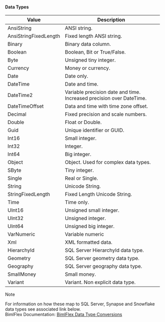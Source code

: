 #### Data Types

| Value                 | Description                                                           |
| --------------------- | --------------------------------------------------------------------- |
| AnsiString            | ANSI string.                                                          |
| AnsiStringFixedLength | Fixed length ANSI string.                                             |
| Binary                | Binary data column.                                                   |
| Boolean               | Boolean, Bit or True/False.                                           |
| Byte                  | Unsigned tiny integer.                                                |
| Currency              | Money or currency.                                                    |
| Date                  | Date only.                                                            |
| DateTime              | Date and time.                                                        |
| DateTime2             | Variable precision date and time.  Increased precision over DateTime. |
| DateTimeOffset        | Data and time with time zone offset.                                  |
| Decimal               | Fixed precision and scale numbers.                                    |
| Double                | Float or Double.                                                      |
| Guid                  | Unique identifier or GUID.                                            |
| Int16                 | Small integer.                                                        |
| Int32                 | Integer.                                                              |
| Int64                 | Big integer.                                                          |
| Object                | Object.  Used for complex data types.                                 |
| SByte                 | Tiny integer.                                                         |
| Single                | Real or Single.                                                       |
| String                | Unicode String.                                                       |
| StringFixedLength     | Fixed Length Unicode String.                                          |
| Time                  | Time only.                                                            |
| UInt16                | Unsigned small integer.                                               |
| UInt32                | Unsigned integer.                                                     |
| UInt64                | Unsigned big integer.                                                 |
| VarNumeric            | Variable numeric                                                      |
| Xml                   | XML formatted data.                                                   |
| HierarchyId           | SQL Server HierarchyId data type.                                     |
| Geometry              | SQL Server geometry data type.                                        |
| Geography             | SQL Server geography data type.                                       |
| SmallMoney            | Small money.                                                          |
| Variant               | Variant.  Non explicit data type.                                     |

> [!NOTE]
> For information on how these map to SQL Server, Synapse and Snowflake data types see associated link below.  
> BimlFlex Documentation: [BimlFlex Data Type Conversions](xref:bimlflex-data-type-conversions)
